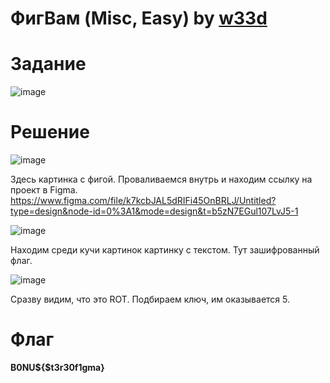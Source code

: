 # ФигВам (Misc, Easy) by [w33d](https://github.com/w3irdd)

# Задание

![image](https://github.com/rolegiv/CTF-Writeups/assets/147992165/97473c08-a7c5-4009-9031-6bd0302b7ce8)


# Решение
![image](https://github.com/rolegiv/CTF-Writeups/assets/147992165/203ad3fe-1d81-49b0-8ceb-26b333bfd118)

Здесь картинка с фигой. Проваливаемся внутрь и находим ссылку на проект в Figma.
https://www.figma.com/file/k7kcbJAL5dRIFi45OnBRLJ/Untitled?type=design&node-id=0%3A1&mode=design&t=b5zN7EGul107LvJ5-1

![image](https://github.com/rolegiv/CTF-Writeups/assets/147992165/81277c7d-8e6a-445b-a68e-613223f06862)

Находим среди кучи картинок картинку с текстом. Тут зашифрованный флаг.

![image](https://github.com/rolegiv/CTF-Writeups/assets/147992165/04120fbb-016c-4b80-94a9-ed877da4ec9f)


Сразву видим, что это ROT. Подбираем ключ, им оказывается 5.

# Флаг

**B0NU${$t3r30f1gma}**
